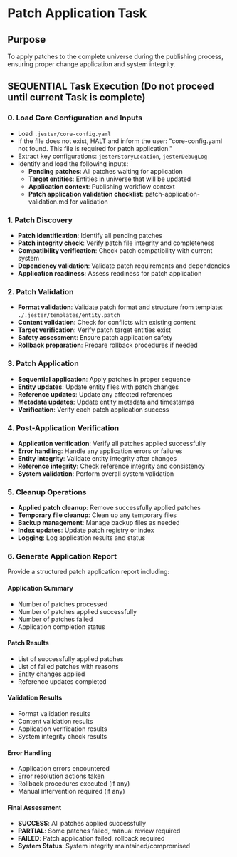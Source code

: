 

# Patch Application Task

## Purpose

To apply patches to the complete universe during the publishing process, ensuring proper change application and system integrity.

## SEQUENTIAL Task Execution (Do not proceed until current Task is complete)

### 0. Load Core Configuration and Inputs

- Load `.jester/core-config.yaml`
- If the file does not exist, HALT and inform the user: "core-config.yaml not found. This file is required for patch application."
- Extract key configurations: `jesterStoryLocation`, `jesterDebugLog`
- Identify and load the following inputs:
  - **Pending patches**: All patches waiting for application
  - **Target entities**: Entities in universe that will be updated
  - **Application context**: Publishing workflow context
  - **Patch application validation checklist**: patch-application-validation.md for validation

### 1. Patch Discovery

- **Patch identification**: Identify all pending patches
- **Patch integrity check**: Verify patch file integrity and completeness
- **Compatibility verification**: Check patch compatibility with current system
- **Dependency validation**: Validate patch requirements and dependencies
- **Application readiness**: Assess readiness for patch application

### 2. Patch Validation

- **Format validation**: Validate patch format and structure from template: `./.jester/templates/entity.patch`
- **Content validation**: Check for conflicts with existing content
- **Target verification**: Verify patch target entities exist
- **Safety assessment**: Ensure patch application safety
- **Rollback preparation**: Prepare rollback procedures if needed

### 3. Patch Application

- **Sequential application**: Apply patches in proper sequence
- **Entity updates**: Update entity files with patch changes
- **Reference updates**: Update any affected references
- **Metadata updates**: Update entity metadata and timestamps
- **Verification**: Verify each patch application success

### 4. Post-Application Verification

- **Application verification**: Verify all patches applied successfully
- **Error handling**: Handle any application errors or failures
- **Entity integrity**: Validate entity integrity after changes
- **Reference integrity**: Check reference integrity and consistency
- **System validation**: Perform overall system validation

### 5. Cleanup Operations

- **Applied patch cleanup**: Remove successfully applied patches
- **Temporary file cleanup**: Clean up any temporary files
- **Backup management**: Manage backup files as needed
- **Index updates**: Update patch registry or index
- **Logging**: Log application results and status

### 6. Generate Application Report

Provide a structured patch application report including:

#### Application Summary
- Number of patches processed
- Number of patches applied successfully
- Number of patches failed
- Application completion status

#### Patch Results
- List of successfully applied patches
- List of failed patches with reasons
- Entity changes applied
- Reference updates completed

#### Validation Results
- Format validation results
- Content validation results
- Application verification results
- System integrity check results

#### Error Handling
- Application errors encountered
- Error resolution actions taken
- Rollback procedures executed (if any)
- Manual intervention required (if any)

#### Final Assessment
- **SUCCESS**: All patches applied successfully
- **PARTIAL**: Some patches failed, manual review required
- **FAILED**: Patch application failed, rollback required
- **System Status**: System integrity maintained/compromised
